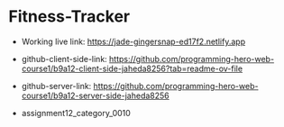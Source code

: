# Fitness-Tracker

- Working live link: https://jade-gingersnap-ed17f2.netlify.app

- github-client-side-link: https://github.com/programming-hero-web-course1/b9a12-client-side-jaheda8256?tab=readme-ov-file


- github-server-link: https://github.com/programming-hero-web-course1/b9a12-server-side-jaheda8256

- assignment12_category_0010


